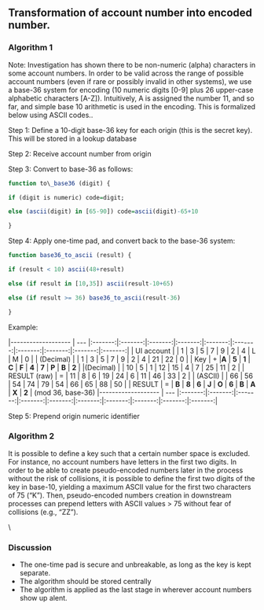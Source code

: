 Transformation of account number into encoded number.
-----------------------------------------------------

### Algorithm 1

Note: Investigation has shown there to be non-numeric (alpha) characters
in some account numbers. In order to be valid across the range of
possible account numbers (even if rare or possibly invalid in other
systems), we use a base-36 system for encoding (10 numeric digits [0-9]
plus 26 upper-case alphabetic characters [A-Z]). Intuitively, A is
assigned the number 11, and so far, and simple base 10 arithmetic is
used in the encoding. This is formalized below using ASCII codes..



Step 1: Define a 10-digit base-36 key for each origin (this is the
secret key). This will be stored in a lookup database

Step 2: Receive account number from origin

Step 3: Convert to base-36 as follows:

```R
function to\_base36 (digit) {

if (digit is numeric) code=digit;

else (ascii(digit) in [65-90]) code=ascii(digit)-65+10

}
```

Step 4: Apply one-time pad, and convert back to the base-36 system:

```R
function base36_to_ascii (result) {

if (result < 10) ascii(48+result)

else (if result in [10,35]) ascii(result-10+65)

else (if result >= 36) base36_to_ascii(result-36)

}
```
Example:

|------------------- | --- |:-------:|:-------:|:-------:|:-------:|:-------:|:-------:|:-------:|:-------:|:-------:|:-------:|
| UI account         |     | 1 | 3 | 5 | 7 | 9 | 2 | 4 | L | M | 0 |
| (Decimal)          |     | 1 | 3 | 5 | 7 | 9 | 2 | 4 | 21 | 22 | 0 |
| Key                | +   |**A** | **5** | **1** | **C** | **F** | **4** | **7** | **P** | **B** | **2** |
|(Decimal)           |     | 10 | 5 |  1 |  12 | 15 | 4 |  7 |  25 | 11 | 2 |
| RESULT (raw)       | =   | 11 | 8 |  6 |  19 | 24 | 6 |  11 | 46 | 33 | 2 |
| (ASCII)            |     | 66 | 56 | 54 | 74 | 79 | 54 | 66 | 65 | 88 | 50 |
| RESULT             | =   | **B** | **8** | **6** | **J** | **O** | **6** | **B** | **A** | **X** | **2** |
(mod 36, base-36)
|------------------- | --- |:-------:|:-------:|:-------:|:-------:|:-------:|:-------:|:-------:|:-------:|:-------:|:-------:|


Step 5: Prepend origin numeric identifier



### Algorithm 2

It is possible to define a key such that a certain number space is
excluded. For instance, no account numbers have letters in the first two
digits. In order to be able to create pseudo-encoded numbers later in
the process without the risk of collisions, it is possible to define the
first two digits of the key in base-10, yielding a maximum ASCII value
for the first two characters of 75 (“K”). Then, pseudo-encoded numbers
creation in downstream processes can prepend letters with ASCII values
\> 75 without fear of collisions (e.g., “ZZ”).

\

### Discussion

* The one-time pad is secure and unbreakable, as long as the key is kept separate.
* The algorithm should be stored centrally
* The algorithm is applied as the last stage in wherever account numbers show up
alent.
